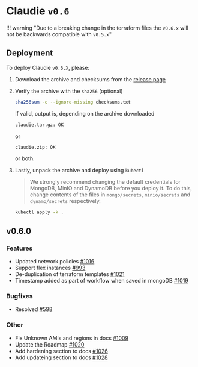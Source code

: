 # Claudie `v0.6`

!!! warning "Due to a breaking change in the terraform files the `v0.6.x` will not be backwards compatible with `v0.5.x`"

## Deployment

To deploy Claudie `v0.6.X`, please:

1. Download the archive and checksums from the [release page](https://github.com/berops/claudie/releases)

2. Verify the archive with the `sha256` (optional)

    ```sh
    sha256sum -c --ignore-missing checksums.txt
    ```

   If valid, output is, depending on the archive downloaded

    ```sh
    claudie.tar.gz: OK
    ```

   or

    ```sh
    claudie.zip: OK
    ```

   or both.

3. Lastly, unpack the archive and deploy using `kubectl`

   > We strongly recommend changing the default credentials for MongoDB, MinIO and DynamoDB before you deploy it. To do this, change contents of the files in `mongo/secrets`, `minio/secrets` and `dynamo/secrets` respectively.

    ```sh
    kubectl apply -k .
    ```

## v0.6.0

### Features
- Updated network policies [#1016](https://github.com/berops/claudie/pull/1016)
- Support flex instances [#993](https://github.com/berops/claudie/pull/993)
- De-duplication of terraform templates [#1021](https://github.com/berops/claudie/pull/1021)
- Timestamp added as part of workflow when saved in mongoDB [#1019](https://github.com/berops/claudie/pull/1019)

### Bugfixes
- Resolved [#598](https://github.com/berops/claudie/issues/598)

### Other
- Fix Unknown AMIs and regions in docs [#1009](https://github.com/berops/claudie/pull/1009)
- Update the Roadmap [#1020](https://github.com/berops/claudie/pull/1020)
- Add hardening section to docs [#1026](https://github.com/berops/claudie/pull/1026)
- Add updateing section to docs [#1028](https://github.com/berops/claudie/pull/1028)
